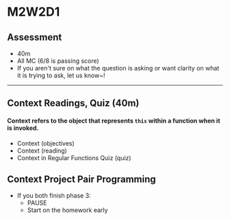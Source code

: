 # M2W2D1

## Assessment
- 40m
- All MC (6/8 is passing score)
- If you aren't sure on what the question is asking or want clarity on what it is trying to ask, let us know~!


---

## Context Readings, Quiz (40m)
#### Context refers to the object that represents `this` within a function when it is invoked.
- Context (objectives)
- Context (reading)
- Context in Regular Functions Quiz (quiz)


## Context Project Pair Programming
- If you both finish phase 3:
  - PAUSE
  - Start on the homework early